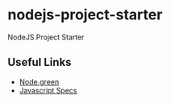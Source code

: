 # nodejs-project-starter
NodeJS Project Starter

## Useful Links

- [Node.green](https://node.green)
- [Javascript Specs](https://tc39.es/)